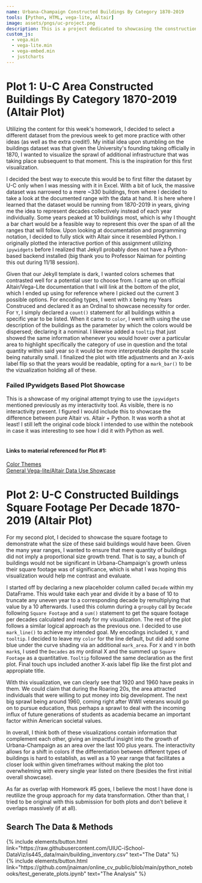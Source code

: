 ```yaml
---
name: Urbana-Champaign Constructed Buildings By Category 1870-2019
tools: [Python, HTML, vega-lite, Altair]
image: assets/pngs/uc-project.png
description: This is a project dedicated to showcasing the construction emphasis between developers within the Urbana-Champaign are from the 1870-2019 time period. 
custom_js:
  - vega.min
  - vega-lite.min
  - vega-embed.min
  - justcharts
---
```



# Plot 1: U-C Area Constructed Buildings By Category 1870-2019 (Altair Plot)

Utilizing the content for this week's homework, I decided to select a different dataset from the previous week to get more practice with other ideas (as well as the extra credit!). My initial idea upon stumbling on the buildings dataset was that given the University's founding taking officially in 1870, I wanted to visualize the sprawl of additional infrastructure that was taking place subsequent to that moment. This is the inspiration for this first visualization. 

I decided the best way to execute this would be to first filter the dataset by U-C only when I was messing with it in Excel. With a bit of luck, the massive dataset was narrowed to a mere ~330 buildings, from where I decided to take a look at the documented range with the data at hand. It is here where I learned that the dataset would be running from 1870-2019 in years, giving me the idea to represent decades collectively instead of each year individually. Some years peaked at 10 buildings most, which is why I thought a bar chart would be a feasible way to represent this over the span of all the ranges that will follow. Upon looking at documentation and programming notation, I decided to fully stick with Altair since it resembled Python. I originally plotted the interactive portion of this assignment utilizing ```ipywidgets``` before I realized that Jekyll probably does not have a Python-based backend installed (big thank you to Professor Naiman for pointing this out during 11/18 session).

Given that our Jekyll template is dark, I wanted colors schemes that contrasted well for a potential user to choose from. I came up on official Altair/Vega-Lite documentation that I will link at the bottom of the plot, which I ended up using for reference where I picked out the current 3 possible options. For encoding types, I went with ```X``` being my Years Construced and declared it as an Ordinal to showcase necessity for order. For ```Y```, I simply declared a ```count()``` statement for all buildings within a specific year to be listed. When it came to ```color```, I went with using the use description of the buildings as the parameter by which the colors would be dispersed; declaring it a nominal. I likewise added a ```tooltip``` that just showed the same information whenever you would hover over a particular area to highlight specifically the category of use in question and the total quantity within said year so it would be more interpretable despite the scale being naturally small. I finalized the plot with title adjustments and an X-axis label flip so that the years would be readable, opting for a ```mark_bar()``` to be the vizualization holding all of these. 

<vegachart schema-url="{{ site.baseurl }}/assets/json/bar_chart.json" style="width: 100%"></vegachart>

### Failed IPywidgets Based Plot Showcase 
<vegachart schema-url="{{ site.baseurl }}/assets/json/chart.json" style="width: 100%"></vegachart>
This is a showcase of my original attempt trying to use the ```ipywidgets``` mentioned previously as my interactivity tool. As visible, there is no interactivity present. I figured I would include this to showcase the difference between pure Altair vs. Altair + Python. It was worth a shot at least! I still left the original code block I intended to use within the notebook in case it was interesting to see how I did it with Python as well. <br><br>
#### Links to material referenced for Plot #1: <br>
<a href="https://altair-viz.github.io/user_guide/customization.html#chart-themes">Color Themes</a> <br>
<a href="https://altair-viz.github.io/user_guide/data.html">General Vega-lite/Altair Data Use Showcase</a>

# Plot 2: U-C Constructed Buildings Square Footage Per Decade 1870-2019 (Altair Plot)

For my second plot, I decided to showcase the square footage to demonstrate what the size of these said buildings would have been. Given the many year ranges, I wanted to ensure that mere quantity of buildings did not imply a proportional size growth trend. That is to say, a bunch of buildings would not be significant in Urbana-Champaign's growth unless their square footage was of significance, which is what I was hoping this visualization would help me contrast and evaluate.

I started off by declaring a new placeholder column called ```Decade``` within my DataFrame. This would take each year and divide it by a base of 10 to truncate any uneven year to a corresponding decade by remultiplying that value by a 10 afterwards. I used this column during a ```groupby``` call by ```Decade``` following ```Square Footage``` and a ```sum()``` statement to get the square footage per decades calculated and ready for my visualization. The rest of the plot follows a similar logical approach as the previous one. I decided to use ```mark_line()``` to achieve my intended goal. My encodings included ```X```, ```Y``` and ```tooltip```. I decided to leave my ```color``` for the line default, but did add some blue under the curve shading via an additional ```mark_area```. For ```X``` and ```Y``` in both ```mark```s, I used the ```Decades``` as my ordinal X and the summed up ```Square Footage``` as a quantitative. ```Tooltip``` followed the same declaration as the first plot. Final touch ups included another X-axis label flip like the first plot and appropiate title. 

With this visualization, we can clearly see that 1920 and 1960 have peaks in them. We could claim that during the Roaring 20s, the area attracted individuals that were willing to put money into big development. The next big sprawl being around 1960, coming right after WWII veterans would go on to pursue education, thus perhaps a sprawl to deal with the incoming influx of future generations of students as academia became an important factor within American societal values. 
<vegachart schema-url="{{ site.baseurl }}/assets/json/line_chart.json" style="width: 100%"></vegachart>

In overall, I think both of these visualizations contain information that complement each other, giving an impactful insight into the growth of Urbana-Champaign as an area over the last 100 plus years. The interactivity allows for a shift in colors if the differentiation between different types of buildings is hard to establish, as well as a 10 year range that facilitates a closer look within given timeframes without making the plot too overwhelming with every single year listed on there (besides the first initial overall showcase).

 As far as overlap with Homework #5 goes, I believe the most I have done is reutilize the group approach for my data transformation. Other than that, I tried to be original with this submission for both plots and don't believe it overlaps massively (if at all).

## Search The Data & Methods

<div class="left">
{% include elements/button.html link="https://raw.githubusercontent.com/UIUC-iSchool-DataViz/is445_data/main/building_inventory.csv" text="The Data" %}
</div>

<div class="right">
{% include elements/button.html link="https://github.com/jnaiman/online_cv_public/blob/main/python_notebooks/test_generate_plots.ipynb" text="The Analysis" %}
</div>


